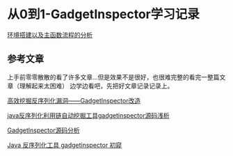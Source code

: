 # 从0到1-GadgetInspector学习记录

[环境搭建以及主函数流程的分析](https://github.com/Xsw6/JavaSec/blob/main/JAVA%E5%AE%89%E5%85%A8%E5%AD%A6%E4%B9%A0-GadgetInspector/GadgetInspector%EF%BC%88%E7%AC%AC%E4%B8%80%E5%A4%A9%E7%8E%AF%E5%A2%83%E7%9A%84%E6%90%AD%E5%BB%BA%E4%BB%A5%E5%8F%8AMain%E5%87%BD%E6%95%B0%E7%9A%84%E6%B5%81%E7%A8%8B%EF%BC%89.md)



## 参考文章
上手前零零散散的看了许多文章...但是效果不是很好，也很难完整的看完一整篇文章（理解起来太困难）
边学边看吧，先把好文章记录记录上。

[高效挖掘反序列化漏洞——GadgetInspector改造](https://su18.org/post/gadgetor/)

[java反序列化利用链自动挖掘工具gadgetinspector源码浅析](https://xz.aliyun.com/t/7058)

[GadgetInspector源码分析](https://fynch3r.github.io/GadgetInspector%E6%BA%90%E7%A0%81%E5%88%86%E6%9E%90/)

[Java 反序列化工具 gadgetinspector 初窥](https://paper.seebug.org/1034/)
